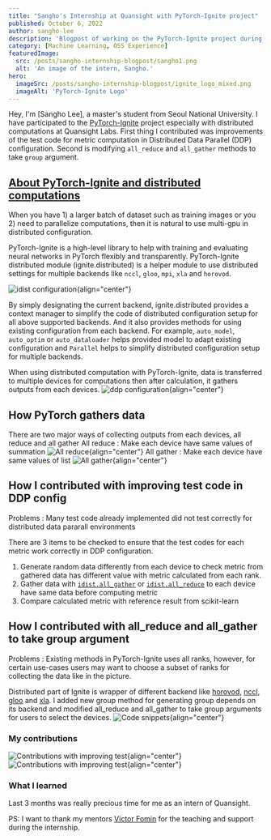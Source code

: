 ```yaml
---
title: "Sangho's Internship at Quansight with PyTorch-Ignite project"
published: October 6, 2022
author: sangho-lee
description: 'Blogpost of working on the PyTorch-Ignite project during internship at Quansight'
category: [Machine Learning, OSS Experience]
featuredImage:
  src: /posts/sangho-internship-blogpost/sangho1.png
  alt: 'An image of the intern, Sangho.'
hero:
  imageSrc: /posts/sangho-internship-blogpost/ignite_logo_mixed.png
  imageAlt: 'PyTorch-Ignite Logo'
---
```


Hey, I'm [Sangho Lee], a master's student from Seoul National University.
I have participated to the [PyTorch-Ignite](https://pytorch-ignite.ai/) project especially with distributed computations at Quansight Labs.
First thing I contributed was improvements of the test code for metric computation in Distributed Data Parallel (DDP) configuration.
Second is modifying `all_reduce` and `all_gather` methods to take `group` argument.

## [About PyTorch-Ignite and distributed computations](https://pytorch-ignite.ai/tutorials/advanced/01-collective-communication/)

When you have 1) a larger batch of dataset such as training images or you 2) need to parallelize computations, then it is natural to use multi-gpu in distributed configuration.

PyTorch-Ignite is a high-level library to help with training and evaluating neural networks in PyTorch flexibly and transparently.
PyTorch-Ignite distributed module (ignite.distributed) is a helper module to use distributed settings for multiple backends like `nccl`, `gloo`, `mpi`, `xla` and `horovod`.

![idist configuration](/posts/sangho-internship-blogpost/ddp0.png){align="center"}

By simply designating the current backend, ignite.distributed provides a context manager to simplify the code of distributed configuration setup for all above supported backends. And it also provides methods for using existing configuration from each backend.
For example, `auto_model`, `auto_optim` or `auto_dataloader` helps provided model to adapt existing configuration and `Parallel` helps 
to simplify distributed configuration setup for multiple backends.

When using distributed computation with PyTorch-Ignite, data is transferred to multiple devices for computations then after calculation, it gathers outputs from each devices.
![ddp configuration](/posts/sangho-internship-blogpost/ddp1.png){align="center"}

## How PyTorch gathers data

There are two major ways of collecting outputs from each devices, all reduce and all gather
All reduce : Make each device have same values of summation
![All reduce](/posts/sangho-internship-blogpost/allreduce.png){align="center"}
All gather : Make each device have same values of list
![All gather](/posts/sangho-internship-blogpost/allgather.png){align="center"}


## How I contributed with improving test code in DDP config

Problems : Many test code already implemented did not test correctly for distributed data pararall environments

There are 3 items to be checked to ensure that the test codes for each metric work correctly in DDP configuration.
1) Generate random data differently from each device to check metric from gathered data has different value with metric calculated from each rank.
2) Gather data with [`idist.all_gather`](https://pytorch-ignite.ai/tutorials/advanced/01-collective-communication/#all-gather) or [`idist.all_reduce`](https://pytorch-ignite.ai/tutorials/advanced/01-collective-communication/#all-reduce) to each device have same data before computing metric
3) Compare calculated metric with reference result from scikit-learn




## How I contributed with all_reduce and all_gather to take group argument

Problems : Existing methods in PyTorch-Ignite uses all ranks, however, for certain use-cases users may want to choose a subset of ranks for collecting the data like in the picture.

Distributed part of Ignite is wrapper of different backend like [horovod](https://horovod.ai/), [nccl](https://developer.nvidia.com/nccl), [gloo](https://github.com/facebookincubator/gloo) and [xla](https://github.com/pytorch/xla).
I added new group method for generating group depends on its backend and modified all_reduce and all_gather to take group arguments for users to select the devices.
![Code snippets](/posts/sangho-internship-blogpost/code1.png){align="center"}


### My contributions

![Contributions with improving test](/posts/sangho-internship-blogpost/cont1.png){align="center"}
![Contributions with improving test](/posts/sangho-internship-blogpost/cont2.png){align="center"}

### What I learned

Last 3 months was really precious time for me as an intern of Quansight.

PS: I want to thank my mentors [Victor Fomin](https://github.com/vfdev-5) for the teaching and support during the internship.